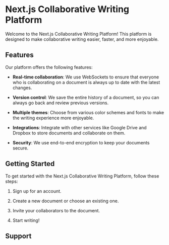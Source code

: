 # Next.js Collaborative Writing Platform

Welcome to the Next.js Collaborative Writing Platform! This platform is designed to make collaborative writing easier, faster, and more enjoyable.

## Features

Our platform offers the following features:

- **Real-time collaboration**: We use WebSockets to ensure that everyone who is collaborating on a document is always up to date with the latest changes.

- **Version control**: We save the entire history of a document, so you can always go back and review previous versions.

- **Multiple themes**: Choose from various color schemes and fonts to make the writing experience more enjoyable.

- **Integrations**: Integrate with other services like Google Drive and Dropbox to store documents and collaborate on them.

- **Security**: We use end-to-end encryption to keep your documents secure.

## Getting Started

To get started with the Next.js Collaborative Writing Platform, follow these steps:

1. Sign up for an account.

2. Create a new document or choose an existing one.

3. Invite your collaborators to the document.

4. Start writing!

## Support
